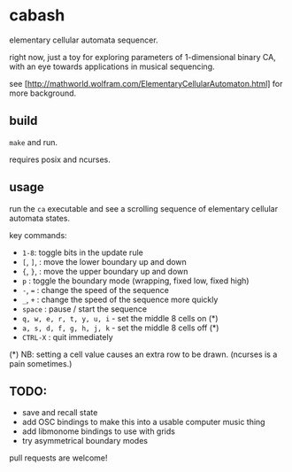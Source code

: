 # cabash

elementary cellular automata sequencer.

right now, just a toy for exploring parameters of 1-dimensional binary CA, with an eye towards applications in musical sequencing. 

see [http://mathworld.wolfram.com/ElementaryCellularAutomaton.html] for more background.

## build

`make` and run.

requires posix and ncurses.

## usage

run the `ca` executable and see a scrolling sequence of elementary cellular automata states.

key commands:

- `1-8`: toggle bits in the update rule
- `[`, `]`, : move the lower boundary up and down
- `{`, `}`, : move the upper boundary up and down
- `p` : toggle the boundary mode (wrapping, fixed low, fixed high)
- `-`, `=` : change the speed of the sequence
- `_`, `+` : change the speed of the sequence more quickly
- `space` : pause / start the sequence
- `q, w, e, r, t, y, u, i` - set the middle 8 cells on (*)
- `a, s, d, f, g, h, j, k` - set the middle 8 cells off (*)
- `CTRL-X` : quit immediately


(*) NB: setting a cell value causes an extra row to be drawn. (ncurses is a pain sometimes.)

## TODO:

- save and recall state
- add OSC bindings to make this into a usable computer music thing
- add libmonome bindings to use with grids
- try asymmetrical boundary modes

pull requests are welcome!
